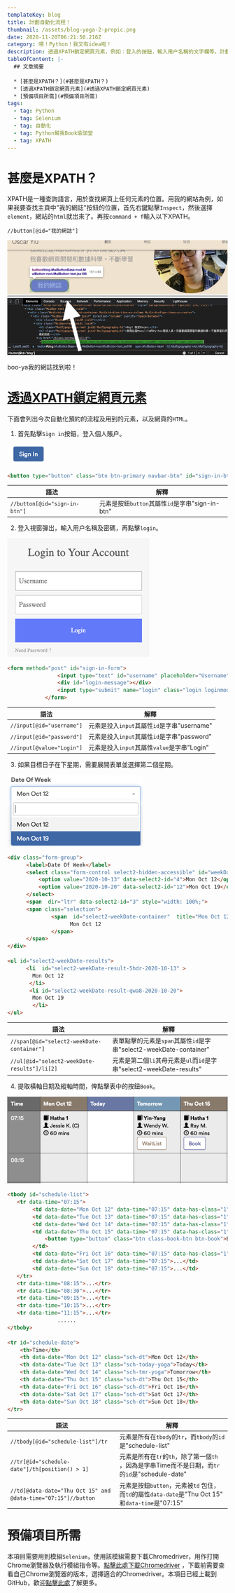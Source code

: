 ```yaml
---
templateKey: blog
title: 計劃自動化流程！
thumbnail: /assets/blog-yoga-2-propic.png
date: 2020-11-20T06:21:50.216Z
category: 喂！Python！我又有idea啦！
description: 透過XPATH鎖定網頁元素，例如：登入的按鈕，輸入用户名稱的文字欄等。計劃自動化流程，預備項目所需！
tableOfContent: |-
  ## 文章摘要

  * [甚麼是XPATH？](#甚麼是XPATH？)
  * [透過XPATH鎖定網頁元素](#透過XPATH鎖定網頁元素)
  * [預備項目所需](#預備項目所需)
tags:
  - tag: Python
  - tag: Selenium
  - tag: 自動化
  - tag: Python幫我Book瑜珈堂
  - tag: XPATH
---
```

# 甚麼是XPATH？

XPATH是一種查詢語言，用於查找網頁上任何元素的位置。用我的網站為例，如果我要查找主頁中"我的網誌"按鈕的位置，首先右鍵點擊`Inspect`，然後選擇`element`，網站的`html`就岀來了。再按`command + f`輸入以下XPATH。

```xpath
//button[@id="我的網誌"]
```

![blog-yoga-2-mywebsite-apth.png](blog-yoga-2-mywebsite-apth.png)

boo-ya我的網誌找到啦！

# <ins>透過XPATH鎖定網頁元素<ins>

下面會列岀今次自動化預約的流程及用到的元素，以及網頁的`HTML`。

1. 首先點擊`Sign in`按鈕，登入個人賬户。

![blog-yoga-signin.png](blog-yoga-2-signin.png)

```html
<button type="button" class="btn btn-primary navbar-btn" id="sign-in-btn" style="display:none;">Sign In</button>
```

| 語法                            | 解釋                                   |
| ----------------------------- | ------------------------------------ |
| `//button[@id="sign-in-btn"]` | 元素是按鈕`button`其屬性`id`是字串"sign-in-btn" |

2. 登入視窗彈岀，輸入用户名稱及密碼，再點擊`login`。

![blog-yoga-form.png](blog-yoga-2-form.png)

```html
<form method="post" id="sign-in-form">
                <input type="text" id="username" placeholder="Username"><input type="password" id="password  placeholder="Password">
                <div id="login-message"></div>
                <input type="submit" name="login" class="login loginmodal-submit" value="Login">
            </form>
```

| 語法                        | 解釋                               |
| ------------------------- | -------------------------------- |
| `//input[@id="username"]` | 元素是投入`input`其屬性`id`是字串"username" |
| `//input[@id="password"]` | 元素是投入`input`其屬性`id`是字串"password" |
| `//input[@value="Login"]` | 元素是投入`input`其屬性`value`是字串"Login" |

3. 如果目標日子在下星期，需要展開表單並選擇第二個星期。

![blog-yoga-change-week.png](blog-yoga-2-change-week.png)

```html
<div class="form-group">
      <label>Date Of Week</label>
      <select class="form-control select2-hidden-accessible" id="weekDate" >
          <option value="2020-10-13" data-select2-id="4">Mon Oct 12</option>
          <option value="2020-10-20" data-select2-id="12">Mon Oct 19</option>
      </select>
      <span  dir="ltr" data-select2-id="3" style="width: 100%;">
      <span class="selection">
              <span  id="select2-weekDate-container"  title="Mon Oct 12">
                    Mon Oct 12
              </span>
      </span>
</div>

<ul id="select2-weekDate-results">
      <li  id="select2-weekDate-result-5hdr-2020-10-13" >
        Mon Oct 12
       </li>
       <li id="select2-weekDate-result-qwa8-2020-10-20">
        Mon Oct 19
        </li>
</ul>
```

| 語法                                           | 解釋                                                    |
| -------------------------------------------- | ----------------------------------------------------- |
| `//span[@id="select2-weekDate-container"]`   | 表單點擊的元素是`span`其屬性`id`是字串"select2-weekDate-container"  |
| `//ul[@id="select2-weekDate-results"]/li[2]` | 元素是第二個`li`其母元素是`ul`而`id`是字串"select2-weekDate-results" |

4. 提取橫軸日期及縱軸時間，俾點擊表中的按鈕`Book`。

![blog-yoga-table.png](blog-yoga-2-table.png)

```html
<tbody id="schedule-list">
   <tr data-time="07:15">
        <td data-date="Mon Oct 12" data-time="07:15" data-has-class="1"> ...</td>
        <td data-date="Tue Oct 13" data-time="07:15" data-has-class="1">...</td>
        <td data-date="Wed Oct 14" data-time="07:15" data-has-class="1">...</td>
        <td data-date="Thu Oct 15" data-time="07:15" data-has-class="1">...
            <button type="button" class="btn class-book-btn btn-book">Book</button>
        </td>
        <td data-date="Fri Oct 16" data-time="07:15" data-has-class="1">...</td>
        <td data-date="Sat Oct 17" data-time="07:15">...</td>
        <td data-date="Sun Oct 18" data-time="07:15">...</td>
   </tr>
   <tr data-time="08:15">...</tr>
   <tr data-time="08:30">...</tr>
   <tr data-time="09:15">...</tr>
   <tr data-time="10:15">...</tr>
   <tr data-time="11:15">...</tr>
                ......
</tboby>

<tr id="schedule-date">
    <th>Time</th>
    <th data-date="Mon Oct 12" class="sch-dt">Mon Oct 12</th>
    <th data-date="Tue Oct 13" class="sch-today-yoga">Today</th>
    <th data-date="Wed Oct 14" class="sch-tmr-yoga">Tomorrow</th>
    <th data-date="Thu Oct 15" class="sch-dt">Thu Oct 15</th>
    <th data-date="Fri Oct 16" class="sch-dt">Fri Oct 16</th>
    <th data-date="Sat Oct 17" class="sch-dt">Sat Oct 17</th>
    <th data-date="Sun Oct 18" class="sch-dt">Sun Oct 18</th>
</tr>
```

| 語法                                                             | 解釋                                                                             |
| -------------------------------------------------------------- | ------------------------------------------------------------------------------ |
| `//tbody[@id="schedule-list"]/tr`                              | 元素是所有在`tbody`的`tr`，而`tbody`的`id`是"schedule-list"                               |
| `//tr[@id="schedule-date"]/th[position() > 1]`                 | 元素是所有在`tr`的`th`，除了第一個`th` ，因為是字串Time而不是日期，而`tr`的`id`是"schedule-date"           |
| `//td[@data-date="Thu Oct 15" and @data-time="07:15"]//button` | 元素是按鈕`button`，元素被`td` 包住，而`td`的屬性`data-date`是"Thu Oct 15" 和`data-time`是"07:15" |

# 預備項目所需

本項目需要用到模組`Selenium`，使用該模組需要下載Chromedriver，用作打開Chrome瀏覽器及執行模組指令等。[點擊此處下載Chromedriver](https://chromedriver.chromium.org/downloads) ，下載前需要查看自己Chrome瀏覽器的版本，選擇適合的Chromedriver。本項目已經上載到GitHub，歡迎[點擊此處](https://github.com/15077693d/yoga-booking)了解更多。